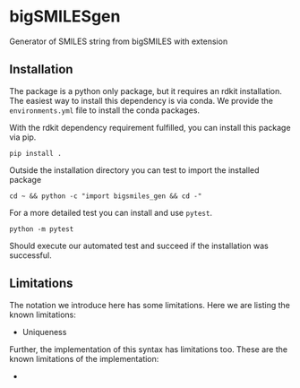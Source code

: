 # bigSMILESgen

Generator of SMILES string from bigSMILES with extension

## Installation

The package is a python only package, but it requires an rdkit installation.
The easiest way to install this dependency is via conda.
We provide the `environments.yml` file to install the conda packages.

With the rdkit dependency requirement fulfilled, you can install this package via pip.

```shell
pip install .
```

Outside the installation directory you can test to import the installed package

```shell
cd ~ && python -c "import bigsmiles_gen && cd -"
```

For a more detailed test you can install and use `pytest`.

```shell
python -m pytest
```

Should execute our automated test and succeed if the installation was successful.

## Limitations

The notation we introduce here has some limitations.
Here we are listing the known limitations:

- Uniqueness

Further, the implementation of this syntax has limitations too. These are the known limitations of the implementation:

-
